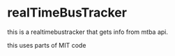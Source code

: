 # realTimeBusTracker

this is a realtimebustracker that gets info from mtba api.

this uses parts of MIT code
